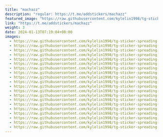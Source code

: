 ```yaml
---
title: "machazz"
description: "regular: https://t.me/addstickers/machazz"
featured_image: "https://raw.githubusercontent.com/kylelin1998/tg-sticker-spreading-worldwide-images/main/img/e26f2449-55a7-42ea-854b-36c1bb49ad9e.jpg"
link: "https://t.me/addstickers/machazz"
weight: 3
date: 2024-01-13T07:19:04+08:00
images:
  - https://raw.githubusercontent.com/kylelin1998/tg-sticker-spreading-worldwide-images/main/img/e26f2449-55a7-42ea-854b-36c1bb49ad9e.jpg
  - https://raw.githubusercontent.com/kylelin1998/tg-sticker-spreading-worldwide-images/main/img/07c323e1-0c0d-4395-8b13-9183440ed32f.jpg
  - https://raw.githubusercontent.com/kylelin1998/tg-sticker-spreading-worldwide-images/main/img/0abb7522-b4a1-4b20-9184-94afc4283358.jpg
  - https://raw.githubusercontent.com/kylelin1998/tg-sticker-spreading-worldwide-images/main/img/735023c1-7e63-4cf6-bd3f-103f5c75fba9.jpg
  - https://raw.githubusercontent.com/kylelin1998/tg-sticker-spreading-worldwide-images/main/img/73e0d8f8-a241-4f63-8307-7fa62bea602d.jpg
  - https://raw.githubusercontent.com/kylelin1998/tg-sticker-spreading-worldwide-images/main/img/2566eeab-007f-416d-975b-74bc93b608f2.jpg
  - https://raw.githubusercontent.com/kylelin1998/tg-sticker-spreading-worldwide-images/main/img/79fe3485-6b64-4b3c-b0db-ce9690ad27bc.jpg
  - https://raw.githubusercontent.com/kylelin1998/tg-sticker-spreading-worldwide-images/main/img/e3b78a38-f7b1-4a6f-b82c-5cf6ff861f0d.jpg
  - https://raw.githubusercontent.com/kylelin1998/tg-sticker-spreading-worldwide-images/main/img/c506fa2d-a208-40c2-88cc-06853312a0b1.jpg
  - https://raw.githubusercontent.com/kylelin1998/tg-sticker-spreading-worldwide-images/main/img/cff869a3-44d2-4c4f-b0a9-539c3f80b504.jpg
  - https://raw.githubusercontent.com/kylelin1998/tg-sticker-spreading-worldwide-images/main/img/562a74b3-d164-4945-b1f0-ea7d71eef2f8.jpg
  - https://raw.githubusercontent.com/kylelin1998/tg-sticker-spreading-worldwide-images/main/img/861080b9-93fc-4e6e-9e0c-b9294b868b9c.jpg
  - https://raw.githubusercontent.com/kylelin1998/tg-sticker-spreading-worldwide-images/main/img/51dbac4d-598c-46ab-a7e6-491cac6180af.jpg
  - https://raw.githubusercontent.com/kylelin1998/tg-sticker-spreading-worldwide-images/main/img/7d4e3b97-1df4-4921-aee9-4f5763264ae2.jpg
  - https://raw.githubusercontent.com/kylelin1998/tg-sticker-spreading-worldwide-images/main/img/2e64788a-7757-45de-91de-a5258370777d.jpg
  - https://raw.githubusercontent.com/kylelin1998/tg-sticker-spreading-worldwide-images/main/img/de42f834-7664-4e76-b738-2a4ded7e8cd9.jpg
  - https://raw.githubusercontent.com/kylelin1998/tg-sticker-spreading-worldwide-images/main/img/b2025255-0261-43ac-834f-b32f92df72a0.jpg
  - https://raw.githubusercontent.com/kylelin1998/tg-sticker-spreading-worldwide-images/main/img/168118c1-35d0-4fcb-b703-7a4591adb097.jpg
  - https://raw.githubusercontent.com/kylelin1998/tg-sticker-spreading-worldwide-images/main/img/5a36977d-4eb1-4e27-ab17-c06e2a9839c6.jpg
  - https://raw.githubusercontent.com/kylelin1998/tg-sticker-spreading-worldwide-images/main/img/aa7116fd-998b-4bdd-bc53-84a714db6177.jpg
---
```

